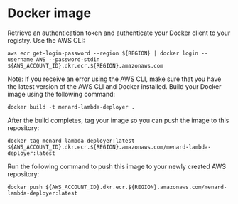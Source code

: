 # Docker image

Retrieve an authentication token and authenticate your Docker client
to your registry.  Use the AWS CLI:

```
aws ecr get-login-password --region ${REGION} | docker login --username AWS --password-stdin ${AWS_ACCOUNT_ID}.dkr.ecr.${REGION}.amazonaws.com
```

Note: If you receive an error using the AWS CLI, make sure that you
have the latest version of the AWS CLI and Docker installed.  Build
your Docker image using the following command:

```
docker build -t menard-lambda-deployer .
```

After the build completes, tag your image so you can push the image to this repository:

```
docker tag menard-lambda-deployer:latest ${AWS_ACCOUNT_ID}.dkr.ecr.${REGION}.amazonaws.com/menard-lambda-deployer:latest
```

Run the following command to push this image to your newly created AWS repository:

```
docker push ${AWS_ACCOUNT_ID}.dkr.ecr.${REGION}.amazonaws.com/menard-lambda-deployer:latest
```

